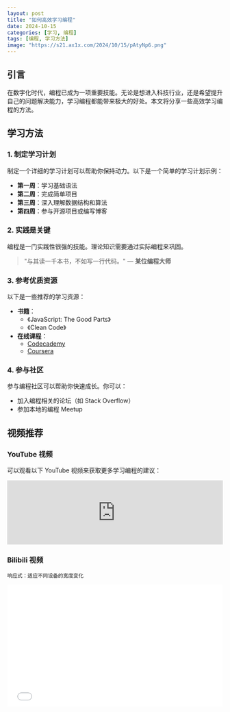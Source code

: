 ```yaml
---
layout: post
title: "如何高效学习编程"
date: 2024-10-15
categories: [学习, 编程]
tags: [编程, 学习方法]
image: "https://s21.ax1x.com/2024/10/15/pAtyNp6.png"
---
```


## 引言

在数字化时代，编程已成为一项重要技能。无论是想进入科技行业，还是希望提升自己的问题解决能力，学习编程都能带来极大的好处。本文将分享一些高效学习编程的方法。

## 学习方法

### 1. 制定学习计划

制定一个详细的学习计划可以帮助你保持动力。以下是一个简单的学习计划示例：

- **第一周**：学习基础语法
- **第二周**：完成简单项目
- **第三周**：深入理解数据结构和算法
- **第四周**：参与开源项目或编写博客

### 2. 实践是关键

编程是一门实践性很强的技能。理论知识需要通过实际编程来巩固。

> "与其读一千本书，不如写一行代码。" — **某位编程大师**

### 3. 参考优质资源

以下是一些推荐的学习资源：

- **书籍**：
  - 《JavaScript: The Good Parts》
  - 《Clean Code》
- **在线课程**：
  - [Codecademy](https://www.codecademy.com)
  - [Coursera](https://www.coursera.org)

### 4. 参与社区

参与编程社区可以帮助你快速成长。你可以：

- 加入编程相关的论坛（如 Stack Overflow）
- 参加本地的编程 Meetup

## 视频推荐

### YouTube 视频

可以观看以下 YouTube 视频来获取更多学习编程的建议：

<iframe width="560" height="315" src="https://www.youtube.com/embed/QMbx0dTWJIQ" title="Stop Studying Programming" frameborder="0" allow="accelerometer; autoplay; clipboard-write; encrypted-media; gyroscope; picture-in-picture; web-share" referrerpolicy="strict-origin-when-cross-origin" allowfullscreen style="max-width: 100%; height: auto;"></iframe>

### Bilibili 视频

```响应式：适应不同设备的宽度变化```
<div style="position: relative; padding-bottom: 56.25%; height: 0; overflow: hidden;">
    <iframe src="//player.bilibili.com/player.html?bvid=BV11q4y1G7Ty" style="position: absolute; top: 0; left: 0; width: 100%; height: 100%; border: none;" frameborder="0" allowfullscreen loading="lazy"></iframe>
</div>



